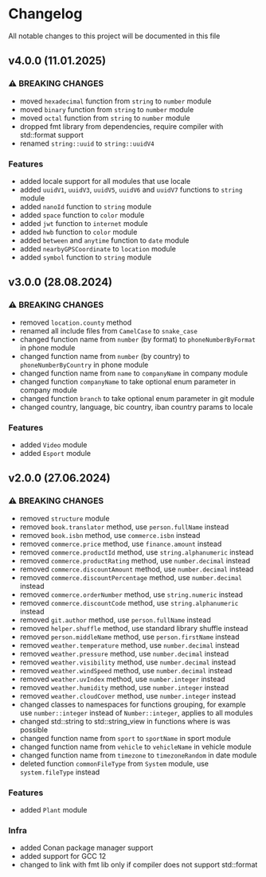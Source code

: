 # Changelog

All notable changes to this project will be documented in this file

## v4.0.0 (11.01.2025)

### ⚠ BREAKING CHANGES

* moved `hexadecimal` function from `string` to `number` module
* moved `binary` function from `string` to `number` module
* moved `octal` function from `string` to `number` module
* dropped fmt library from dependencies, require compiler with std::format support
* renamed `string::uuid` to `string::uuidV4`

### Features

* added locale support for all modules that use locale
* added `uuidV1`, `uuidV3`, `uuidV5`, `uuidV6` and `uuidV7` functions to `string` module
* added `nanoId` function to `string` module
* added `space` function to `color` module
* added `jwt` function to `internet` module
* added `hwb` function to `color` module
* added `between` and `anytime` function to `date` module
* added `nearbyGPSCoordinate` to `location` module
* added `symbol` function to `string` module

## v3.0.0 (28.08.2024)

### ⚠ BREAKING CHANGES

* removed `location.county` method
* renamed all include files from `CamelCase` to `snake_case`
* changed function name from `number` (by format) to `phoneNumberByFormat` in phone module
* changed function name from `number` (by country) to `phoneNumberByCountry` in phone module
* changed function name from `name` to `companyName` in company module
* changed function `companyName` to take optional enum parameter in company module
* changed function `branch` to take optional enum parameter in git module
* changed country, language, bic country, iban country params to locale

### Features

* added `Video` module
* added `Esport` module

## v2.0.0 (27.06.2024)

### ⚠ BREAKING CHANGES

* removed `structure` module
* removed `book.translator` method, use `person.fullName` instead
* removed `book.isbn` method, use `commerce.isbn` instead
* removed `commerce.price` method, use `finance.amount` instead
* removed `commerce.productId` method, use `string.alphanumeric` instead
* removed `commerce.productRating` method, use `number.decimal` instead
* removed `commerce.discountAmount` method, use `number.decimal` instead
* removed `commerce.discountPercentage` method, use `number.decimal` instead
* removed `commerce.orderNumber` method, use `string.numeric` instead
* removed `commerce.discountCode` method, use `string.alphanumeric` instead
* removed `git.author` method, use `person.fullName` instead
* removed `helper.shuffle` method, use standard library shuffle instead
* removed `person.middleName` method, use `person.firstName` instead
* removed `weather.temperature` method, use `number.decimal` instead
* removed `weather.pressure` method, use `number.decimal` instead
* removed `weather.visibility` method, use `number.decimal` instead
* removed `weather.windSpeed` method, use `number.decimal` instead
* removed `weather.uvIndex` method, use `number.integer` instead
* removed `weather.humidity` method, use `number.integer` instead
* removed `weather.cloudCover` method, use `number.integer` instead
* changed classes to namespaces for functions grouping, for example use `number::integer` instead of `Number::integer`,
  applies to all modules
* changed std::string to std::string_view in functions where is was possible
* changed function name from `sport` to `sportName` in sport module
* changed function name from `vehicle` to `vehicleName` in vehicle module
* changed function name from `timezone` to `timezoneRandom` in date module
* deleted function `commonFileType` from `System` module, use `system.fileType` instead

### Features

* added `Plant` module

### Infra

* added Conan package manager support
* added support for GCC 12
* changed to link with fmt lib only if compiler does not support std::format

